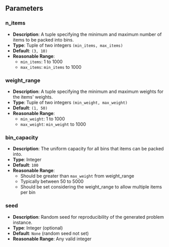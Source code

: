 ## Parameters
### n_items
- **Description**: A tuple specifying the minimum and maximum number of items to be packed into bins.
- **Type**: Tuple of two integers `(min_items, max_items)`
- **Default**: `(3, 10)`
- **Reasonable Range**: 
  - `min_items`: 1 to 1000
  - `max_items`: `min_items` to 1000

### weight_range 
- **Description**: A tuple specifying the minimum and maximum weights for the items' weights.
- **Type**: Tuple of two integers `(min_weight, max_weight)`
- **Default**: `(1, 50)`
- **Reasonable Range**:
  - `min_weight`: 1 to 1000
  - `max_weight`: `min_weight` to 1000

### bin_capacity
- **Description**: The uniform capacity for all bins that items can be packed into.
- **Type**: Integer
- **Default**: `100`
- **Reasonable Range**: 
  - Should be greater than `max_weight` from weight_range
  - Typically between 50 to 5000
  - Should be set considering the weight_range to allow multiple items per bin

### seed
- **Description**: Random seed for reproducibility of the generated problem instance.
- **Type**: Integer (optional)
- **Default**: `None` (random seed not set)
- **Reasonable Range**: Any valid integer